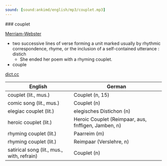```yaml
---
sound: [sound:ankimd/english/mp3/couplet.mp3]
---
```


\### couplet

[Merriam-Webster](https://www.merriam-webster.com/dictionary/couplet)

- two successive lines of verse forming a unit marked usually by rhythmic correspondence, rhyme, or the inclusion of a self-contained utterance : distich
    - She ended her poem with a rhyming couplet.
- couple

[dict.cc](https://www.dict.cc/couplet)

| English        | German       |
| -------------- | ------------ |
| couplet (lit., mus.) | Couplet (n, 15) |
| comic song (lit., mus.) | Couplet (n) |
| elegiac couplet (lit.) | elegisches Distichon (n) |
| heroic couplet (lit.) | Heroic Couplet (Reimpaar, aus, fnffigen, Jamben, n) |
| rhyming couplet (lit.) | Paarreim (m) |
| rhyming couplet (lit.) | Reimpaar (Verslehre, n) |
| satirical song (lit., mus., with, refrain) | Couplet (n) |
